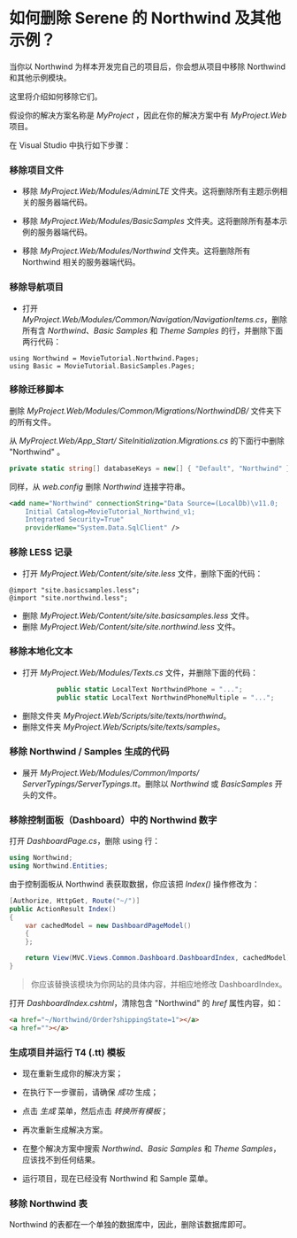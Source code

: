 
# 如何删除 Serene 的 Northwind 及其他示例？

当你以 Northwind 为样本开发完自己的项目后，你会想从项目中移除 Northwind 和其他示例模块。

这里将介绍如何移除它们。

假设你的解决方案名称是 *MyProject* ，因此在你的解决方案中有 *MyProject.Web* 项目。

在 Visual Studio 中执行如下步骤：


### 移除项目文件

* 移除 *MyProject.Web/Modules/AdminLTE* 文件夹。这将删除所有主题示例相关的服务器端代码。

* 移除 *MyProject.Web/Modules/BasicSamples* 文件夹。这将删除所有基本示例的服务器端代码。

* 移除 *MyProject.Web/Modules/Northwind* 文件夹。这将删除所有 Northwind 相关的服务器端代码。

### 移除导航项目

* 打开 *MyProject.Web/Modules/Common/Navigation/NavigationItems.cs*，删除所有含 *Northwind*、*Basic Samples* 和 *Theme Samples* 的行，并删除下面两行代码：

```
using Northwind = MovieTutorial.Northwind.Pages;
using Basic = MovieTutorial.BasicSamples.Pages;
```

### 移除迁移脚本

删除 *MyProject.Web/Modules/Common/Migrations/NorthwindDB/* 文件夹下的所有文件。

从 *MyProject.Web/App_Start/ SiteInitialization.Migrations.cs* 的下面行中删除 "Northwind" 。

```cs
private static string[] databaseKeys = new[] { "Default", "Northwind" };
```

同样，从 *web.config* 删除 *Northwind* 连接字符串。

```xml
<add name="Northwind" connectionString="Data Source=(LocalDb)\v11.0; 
    Initial Catalog=MovieTutorial_Northwind_v1; 
    Integrated Security=True" 
    providerName="System.Data.SqlClient" />
```

### 移除 LESS 记录

* 打开 *MyProject.Web/Content/site/site.less* 文件，删除下面的代码：
    
```less
@import "site.basicsamples.less";
@import "site.northwind.less";
```

* 删除 *MyProject.Web/Content/site/site.basicsamples.less* 文件。
* 删除 *MyProject.Web/Content/site/site.northwind.less* 文件。

### 移除本地化文本

* 打开 *MyProject.Web/Modules/Texts.cs* 文件，并删除下面的代码：

```cs
            public static LocalText NorthwindPhone = "...";
            public static LocalText NorthwindPhoneMultiple = "...";
```

* 删除文件夹 *MyProject.Web/Scripts/site/texts/northwind*。
* 删除文件夹 *MyProject.Web/Scripts/site/texts/samples*。

### 移除 Northwind / Samples 生成的代码

* 展开 *MyProject.Web/Modules/Common/Imports/ ServerTypings/ServerTypings.tt*。删除以 *Northwind* 或 *BasicSamples* 开头的文件。
 
### 移除控制面板（Dashboard）中的 Northwind 数字

打开 *DashboardPage.cs*，删除 using 行：

```cs
using Northwind;
using Northwind.Entities;
```

由于控制面板从 Northwind 表获取数据，你应该把 *Index()* 操作修改为：

```cs
[Authorize, HttpGet, Route("~/")]
public ActionResult Index()
{
    var cachedModel = new DashboardPageModel()
    {
    };

    return View(MVC.Views.Common.Dashboard.DashboardIndex, cachedModel);
}
```

> 你应该替换该模块为你网站的具体内容，并相应地修改 DashboardIndex。

打开 *DashboardIndex.cshtml*，清除包含 "Northwind" 的 *href* 属性内容，如：

```html
<a href="~/Northwind/Order?shippingState=1"></a>
<a href=""></a>
```

### 生成项目并运行 T4 (.tt) 模板

* 现在重新生成你的解决方案；

* 在执行下一步骤前，请确保 *成功* 生成；

* 点击 *生成* 菜单，然后点击 *转换所有模板*；

* 再次重新生成解决方案。

* 在整个解决方案中搜索 *Northwind*、*Basic Samples* 和 *Theme Samples*，应该找不到任何结果。

* 运行项目，现在已经没有 Northwind 和 Sample 菜单。


### 移除 Northwind 表

Northwind 的表都在一个单独的数据库中，因此，删除该数据库即可。